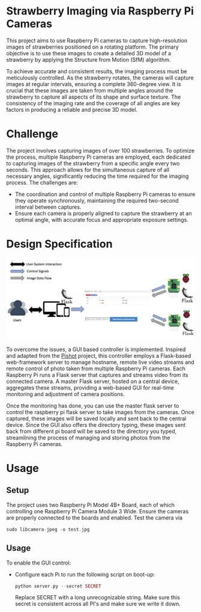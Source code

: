 # Strawberry Imaging via Raspberry Pi Cameras
This project aims to use Raspberry Pi cameras to capture high-resolution images of strawberries positioned on a rotating platform. 
The primary objective is to use these images to create a detailed 3D model of a strawberry by applying the Structure from Motion (SfM) algorithm.

To achieve accurate and consistent results, the imaging process must be meticulously controlled. As the strawberry rotates, the cameras 
will capture images at regular intervals, ensuring a complete 360-degree view. It is crucial that these images are taken from multiple angles around the strawberry 
to capture all aspects of its shape and surface texture. The consistency of the imaging rate and the coverage of all angles are key factors in producing a reliable and precise 3D model.

# Challenge 
The project involves capturing images of over 100 strawberries. To optimize the process, multiple Raspberry Pi cameras are employed, 
each dedicated to capturing images of the strawberry from a specific angle every two seconds. 
This approach allows for the simultaneous capture of all necessary angles, significantly reducing the time required for the imaging process. The challenges are: 

- The coordination and control of multiple Raspberry Pi cameras to ensure they operate synchronously, maintaining the required 
two-second interval between captures. 
- Ensure each camera is properly aligned to capture the strawberry at an optimal angle, 
with accurate focus and appropriate exposure settings.

# Design Specification

<p align="center"> <img src="Work Overflow.png">
  
To overcome the issues, a GUI based controller is implemented. Inspired and adapted from the [Pishot](https://github.com/revalo/pishot) project, 
this controller employs a Flask-based web-framework server to manage hostname,  remote live video streams and remote control of photo taken from multiple Raspberry Pi cameras.
Each Raspberry Pi runs a Flask server that captures and streams video from its connected camera.
A master Flask server, hosted on a central device, aggregates these streams, providing a web-based GUI for real-time monitoring and adjustment of camera positions.  

Once the monitoring has done, you can use the master flask server to control the raspberry pi flask server to take images from the cameras. Once captured, these images will be saved locally and sent back to the central device.  Since the GUI also offers the directory typing, these images sent back from different pi board will be saved to the directory you typed, streamlining the process of managing and storing photos from the Raspberry Pi cameras.


# Usage
## Setup
The project uses two Raspberry Pi Model 4B+ Board, each of which controlling one Raspberry Pi Camera Module 3 Wide. 
Ensure the cameras are properly connected to the boards and enabled. Test the camera via 
```php
sudo libcamera-jpeg -o test.jpg
```

## Usage
To enable the GUI control:
- Configure each Pi to run the following script on boot-up:
  ```php
  python server.py --secret SECRET
  ```
  Replace SECRET with a long unrecognizable string. Make sure this secret is consistent across all PI's and make sure we write it down.
